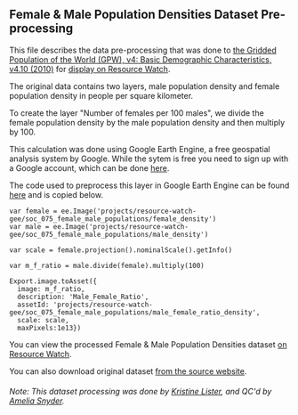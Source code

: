 ## Female & Male Population Densities Dataset Pre-processing
This file describes the data pre-processing that was done to [the Gridded Population of the World (GPW), v4: Basic Demographic Characteristics, v4.10 (2010)](https://sedac.ciesin.columbia.edu/data/set/gpw-v4-basic-demographic-characteristics-rev11) for [display on Resource Watch](https://resourcewatch.org/data/explore/soc075-Broad-Age-Groups).

The original data contains two layers, male population density and female population density in people per square kilometer.

To create the layer "Number of females per 100 males", we divide the female population density by the male population density and then multiply by 100.

This calculation was done using Google Earth Engine, a free geospatial analysis system by Google. While the sytem is free you need to sign up with a Google account, which can be done [here](https://earthengine.google.com/). 

The code used to preprocess this layer in Google Earth Engine can be found [here](https://code.earthengine.google.com/69705398b91fdcbdad2298f08ada5da4) and is copied below.
```
var female = ee.Image('projects/resource-watch-gee/soc_075_female_male_populations/female_density')
var male = ee.Image('projects/resource-watch-gee/soc_075_female_male_populations/male_density')

var scale = female.projection().nominalScale().getInfo()

var m_f_ratio = male.divide(female).multiply(100)

Export.image.toAsset({
  image: m_f_ratio,  
  description: 'Male_Female_Ratio',  
  assetId: 'projects/resource-watch-gee/soc_075_female_male_populations/male_female_ratio_density', 
  scale: scale, 
  maxPixels:1e13})
```

You can view the processed Female & Male Population Densities dataset [on Resource Watch](https://resourcewatch.org/data/explore/soc075-Broad-Age-Groups).

You can also download original dataset [from the source website](https://sedac.ciesin.columbia.edu/data/set/gpw-v4-basic-demographic-characteristics-rev11/data-download).

###### Note: This dataset processing was done by [Kristine Lister](https://www.wri.org/profile/kristine-lister), and QC'd by [Amelia Snyder](https://www.wri.org/profile/amelia-snyder).
